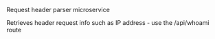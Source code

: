 Request header parser microservice

Retrieves header request info such as IP address - use the /api/whoami route